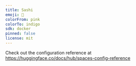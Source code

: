 ```yaml
---
title: Sashi
emoji: 🚀
colorFrom: pink
colorTo: indigo
sdk: docker
pinned: false
license: mit
---
```


Check out the configuration reference at https://huggingface.co/docs/hub/spaces-config-reference
